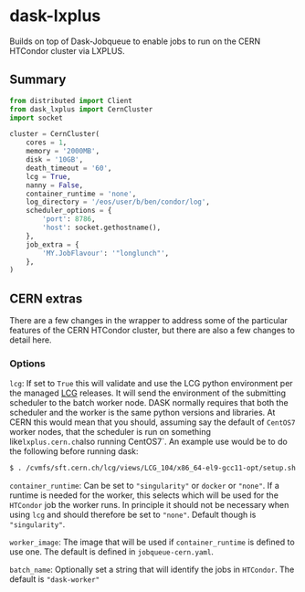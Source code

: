 # dask-lxplus

Builds on top of Dask-Jobqueue to enable jobs to run on the CERN HTCondor cluster via LXPLUS.

## Summary

```python
from distributed import Client 
from dask_lxplus import CernCluster
import socket

cluster = CernCluster(
    cores = 1,
    memory = '2000MB',
    disk = '10GB',
    death_timeout = '60',
    lcg = True,
    nanny = False,
    container_runtime = 'none',
    log_directory = '/eos/user/b/ben/condor/log',
    scheduler_options = {
        'port': 8786,
        'host': socket.gethostname(),
    },
    job_extra = {
        'MY.JobFlavour': '"longlunch"',
    },
)
```

## CERN extras
There are a few changes in the wrapper to address some of the particular features of the CERN 
HTCondor cluster, but there are also a few changes to detail here.

### Options
`lcg`: If set to `True` this will validate and use the LCG python environment per the managed [LCG](https://lcgdocs.web.cern.ch/lcgdocs/lcgreleases/introduction/) 
releases. It will send the environment of the submitting scheduler to the batch worker node. DASK 
normally requires that both the scheduler and the worker is the same python versions and libraries. 
At CERN this would mean that you should, assuming say the default of `CentOS7` worker nodes, that 
the scheduler is run on something like`lxplus.cern.ch`also running CentOS7`. 
An example use would be to do the following before running dask:
```bash
$ . /cvmfs/sft.cern.ch/lcg/views/LCG_104/x86_64-el9-gcc11-opt/setup.sh
```

`container_runtime`: Can be set to `"singularity"` or `docker` or `"none"`. If a runtime is needed 
for the worker, this selects which will be used for the `HTCondor` job the worker runs. In principle 
it should not be necessary when using `lcg` and should therefore be set to `"none"`. Default though 
is `"singularity"`.

`worker_image`: The image that will be used if `container_runtime` is defined to use one. The default 
is defined in `jobqueue-cern.yaml`.

`batch_name`: Optionally set a string that will identify the jobs in `HTCondor`. The default is 
`"dask-worker"`
